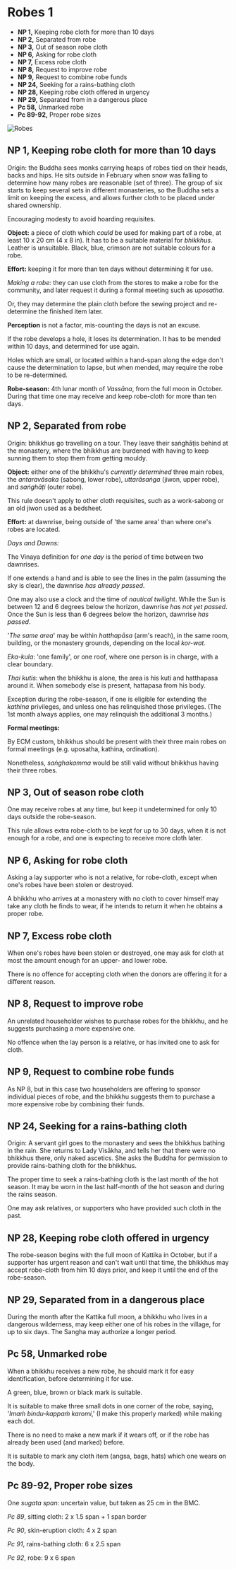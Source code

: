 # Robes 1

-   **NP 1,** Keeping robe cloth for more than 10 days
-   **NP 2,** Separated from robe
-   **NP 3,** Out of season robe cloth
-   **NP 6,** Asking for robe cloth
-   **NP 7,** Excess robe cloth
-   **NP 8,** Request to improve robe
-   **NP 9,** Request to combine robe funds
-   **NP 24,** Seeking for a rains-bathing cloth
-   **NP 28,** Keeping robe cloth offered in urgency
-   **NP 29,** Separated from in a dangerous place
-   **Pc 58,** Unmarked robe
-   **Pc 89-92,** Proper robe sizes

![Robes](./includes/mindmaps/robes.png)

<!-- latex
\vspace*{-2\baselineskip}
-->

## NP 1, Keeping robe cloth for more than 10 days

<!-- latex
\enlargethispage{2\baselineskip}
-->

Origin: the Buddha sees monks carrying heaps of robes tied on their heads, backs and hips. He sits outside in February when snow was falling to determine how many robes are reasonable (set of three). The group of six starts to keep several sets in different monasteries, so the Buddha sets a limit on keeping the excess, and allows further cloth to be placed under shared ownership.

Encouraging modesty to avoid hoarding requisites.

**Object:** a piece of cloth which *could* be used for making part of a robe, at least 10 x 20 cm (4 x 8 in). It has to be a suitable material for *bhikkhus*. Leather is unsuitable. Black, blue, crimson are not suitable colours for a robe.

**Effort:** keeping it for more than ten days without determining it for use.

*Making a robe:* they can use cloth from the stores to make a robe for the community, and later request it during a formal meeting such as *uposatha*.

Or, they may determine the plain cloth before the sewing project and re-determine the finished item later.

**Perception** is not a factor, mis-counting the days is not an excuse.

If the robe develops a hole, it loses its determination. It has to be mended within 10 days, and determined for use again.

Holes which are small, or located within a hand-span along the edge don't cause the determination to lapse, but when mended, may require the robe to be re-determined.

**Robe-season:** 4th lunar month of *Vassāna*, from the full moon in October. During that time one may receive and keep robe-cloth for more than ten days.

## NP 2, Separated from robe

Origin: bhikkhus go travelling on a tour. They leave their saṅghāṭis behind at the monastery, where the bhikkhus are burdened with having to keep sunning them to stop them from getting mouldy.

**Object:** either one of the bhikkhu's *currently determined* three main robes, the *antaravāsaka* (sabong, lower robe), *uttarāsaṅga* (jiwon, upper robe), and *saṅghāṭi* (outer robe).

This rule doesn't apply to other cloth requisites, such as a work-sabong or an old jiwon used as a bedsheet.

**Effort:** at dawnrise, being outside of 'the same area' than where one's robes are located.

*Days and Dawns:*

The Vinaya definition for *one day* is the period of time between two dawnrises.

If one extends a hand and is able to see the lines in the palm (assuming the sky is clear), the dawnrise *has already passed*.

One may also use a clock and the time of *nautical twilight*. While the Sun is between 12 and 6 degrees below the horizon, dawnrise *has not yet passed*. Once the Sun is less than 6 degrees below the horizon, dawnrise *has passed*.

'*The same area*' may be within *hatthapāsa* (arm's reach), in the same room, building, or the monastery grounds, depending on the local *kor-wat*.

*Eka-kula*: 'one family', or one roof, where one person is in charge, with a clear boundary.

*Thai kutis*: when the bhikkhu is alone, the area is his kuti and hatthapasa around it. When somebody else is present, hattapasa from his body.

Exception during the robe-season, if one is eligible for extending the *kathina* privileges, and unless one has relinquished those privileges. (The 1st month always applies, one may relinquish the additional 3 months.)

**Formal meetings:**

By ECM custom, bhikkhus should be present with their three main robes on formal meetings (e.g. uposatha, kathina, ordination).

Nonetheless, *saṅghakamma* would be still valid without bhikkhus having their three robes.

## NP 3, Out of season robe cloth

One may receive robes at any time, but keep it undetermined for only 10 days outside the robe-season.

This rule allows extra robe-cloth to be kept for up to 30 days, when it is not enough for a robe, and one is expecting to receive more cloth later.

## NP 6, Asking for robe cloth

Asking a lay supporter who is not a relative, for robe-cloth, except when one's robes have been stolen or destroyed.

A bhikkhu who arrives at a monastery with no cloth to cover himself may take any cloth he finds to wear, if he intends to return it when he obtains a proper robe.

## NP 7, Excess robe cloth

When one's robes have been stolen or destroyed, one may ask for cloth at most the amount enough for an upper- and lower robe.

There is no offence for accepting cloth when the donors are offering it for a different reason.

## NP 8, Request to improve robe

An unrelated householder wishes to purchase robes for the bhikkhu, and he suggests purchasing a more expensive one.

No offence when the lay person is a relative, or has invited one to ask for cloth.

## NP 9, Request to combine robe funds

As NP 8, but in this case two householders are offering to sponsor individual pieces of robe, and the bhikkhu suggests them to purchase a more expensive robe by combining their funds.

## NP 24, Seeking for a rains-bathing cloth

Origin: A servant girl goes to the monastery and sees the bhikkhus bathing in the rain. She returns to Lady Visākha, and tells her that there were no bhikkhus there, only naked ascetics. She asks the Buddha for permission to provide rains-bathing cloth for the bhikkhus.

The proper time to seek a rains-bathing cloth is the last month of the hot season. It may be worn in the last half-month of the hot season and during the rains season.

One may ask relatives, or supporters who have provided such cloth in the past.

## NP 28, Keeping robe cloth offered in urgency

The robe-season begins with the full moon of Kattika in October, but if a supporter has urgent reason and can't wait until that time, the bhikkhus may accept robe-cloth from him 10 days prior, and keep it until the end of the robe-season.

## NP 29, Separated from in a dangerous place

During the month after the Kattika full moon, a bhikkhu who lives in a dangerous wilderness, may keep either one of his robes in the village, for up to six days. The Sangha may authorize a longer period.

## Pc 58, Unmarked robe

When a bhikkhu receives a new robe, he should mark it for easy identification, before determining it for use.

A green, blue, brown or black mark is suitable.

It is suitable to make three small dots in one corner of the robe, saying, '*Imaṁ bindu-kappaṁ karomi*,' (I make this properly marked) while making each dot.

There is no need to make a new mark if it wears off, or if the robe has already been used (and marked) before.

It is suitable to mark any cloth item (angsa, bags, hats) which one wears on the body.

## Pc 89-92, Proper robe sizes

One *sugata span*: uncertain value, but taken as 25 cm in the BMC.

*Pc 89*, sitting cloth: 2 x 1.5 span + 1 span border

*Pc 90*, skin-eruption cloth: 4 x 2 span

*Pc 91*, rains-bathing cloth: 6 x 2.5 span

*Pc 92*, robe: 9 x 6 span

